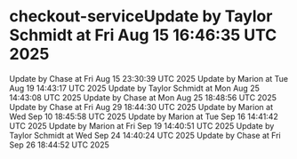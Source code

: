 # checkout-serviceUpdate by Taylor Schmidt at Fri Aug 15 16:46:35 UTC 2025
Update by Chase at Fri Aug 15 23:30:39 UTC 2025
Update by Marion at Tue Aug 19 14:43:17 UTC 2025
Update by Taylor Schmidt at Mon Aug 25 14:43:08 UTC 2025
Update by Chase at Mon Aug 25 18:48:56 UTC 2025
Update by Chase at Fri Aug 29 18:44:30 UTC 2025
Update by Marion at Wed Sep 10 18:45:58 UTC 2025
Update by Marion at Tue Sep 16 14:41:42 UTC 2025
Update by Marion at Fri Sep 19 14:40:51 UTC 2025
Update by Taylor Schmidt at Wed Sep 24 14:40:24 UTC 2025
Update by Chase at Fri Sep 26 18:44:52 UTC 2025
